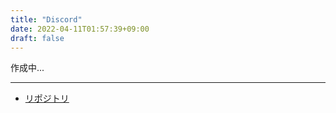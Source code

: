 ```yaml
---
title: "Discord"
date: 2022-04-11T01:57:39+09:00
draft: false
---
```


作成中...

---

- [リポジトリ](https://github.com/nullnyat/NullcatChan-Discord)
